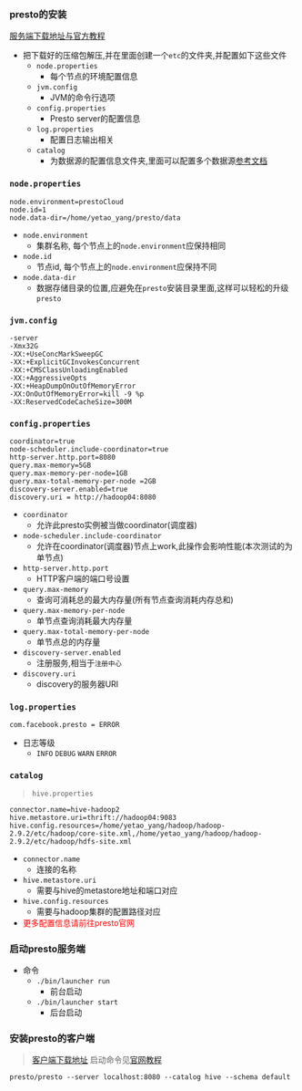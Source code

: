### presto的安装

[服务端下载地址与官方教程](https://prestodb.github.io/docs/current/installation/deployment.html)

* 把下载好的压缩包解压,并在里面创建一个`etc`的文件夹,并配置如下这些文件
  * `node.properties`
    * 每个节点的环境配置信息
  * `jvm.config`
    * JVM的命令行选项
  * `config.properties`
    * Presto server的配置信息
  * `log.properties`
    * 配置日志输出相关
  * `catalog`
    * 为数据源的配置信息文件夹,里面可以配置多个数据源[参考文档](https://prestodb.github.io/docs/current/connector.html)

#### <h3>`node.properties`</h3>

```
node.environment=prestoCloud
node.id=1
node.data-dir=/home/yetao_yang/presto/data
```
* `node.environment`
  * 集群名称, 每个节点上的`node.environment`应保持相同
* `node.id`
  * 节点id, 每个节点上的`node.environment`应保持不同
* `node.data-dir`
  * 数据存储目录的位置,应避免在`presto`安装目录里面,这样可以轻松的升级`presto`

#### <h3>`jvm.config`</h3>

```
-server
-Xmx32G
-XX:+UseConcMarkSweepGC
-XX:+ExplicitGCInvokesConcurrent
-XX:+CMSClassUnloadingEnabled
-XX:+AggressiveOpts
-XX:+HeapDumpOnOutOfMemoryError
-XX:OnOutOfMemoryError=kill -9 %p
-XX:ReservedCodeCacheSize=300M
```

### <h3>`config.properties`</h3>

```
coordinator=true
node-scheduler.include-coordinator=true
http-server.http.port=8080
query.max-memory=5GB
query.max-memory-per-node=1GB
query.max-total-memory-per-node =2GB
discovery-server.enabled=true
discovery.uri = http://hadoop04:8080
```
* `coordinator`
  * 允许此presto实例被当做coordinator(调度器)
* `node-scheduler.include-coordinator`
  * 允许在coordinator(调度器)节点上work,此操作会影响性能(本次测试的为单节点)
* `http-server.http.port`
  * HTTP客户端的端口号设置
* `query.max-memory`
  * 查询可消耗总的最大内存量(所有节点查询消耗内存总和)
* `query.max-memory-per-node`
  * 单节点查询消耗最大内存量
* `query.max-total-memory-per-node`
  * 单节点总的内存量
* `discovery-server.enabled`
  * 注册服务,相当于`注册中心`
* `discovery.uri`
  * discovery的服务器URI

### <h3>`log.properties`</h3>

```
com.facebook.presto = ERROR
```
* 日志等级
  * `INFO` `DEBUG` `WARN` `ERROR`

### <h3>`catalog`</h3>

> `hive.properties`

```
connector.name=hive-hadoop2
hive.metastore.uri=thrift://hadoop04:9083
hive.config.resources=/home/yetao_yang/hadoop/hadoop-2.9.2/etc/hadoop/core-site.xml,/home/yetao_yang/hadoop/hadoop-2.9.2/etc/hadoop/hdfs-site.xml
```

* `connector.name`
  * 连接的名称
* `hive.metastore.uri`
  * 需要与hive的metastore地址和端口对应
* `hive.config.resources`
  * 需要与hadoop集群的配置路径对应
* <font style="color : red">更多配置信息请前往presto官网</font>

### 启动presto服务端

* 命令
  * `./bin/launcher run`
    * 前台启动
  * `./bin/launcher start`
    * 后台启动

### 安装presto的客户端

> [客户端下载地址](https://repo1.maven.org/maven2/com/facebook/presto/presto-cli/0.218/presto-cli-0.218-executable.jar)
启动命令见[官网教程](https://prestodb.github.io/docs/current/installation/cli.html)

`presto/presto --server localhost:8080 --catalog hive --schema default`
